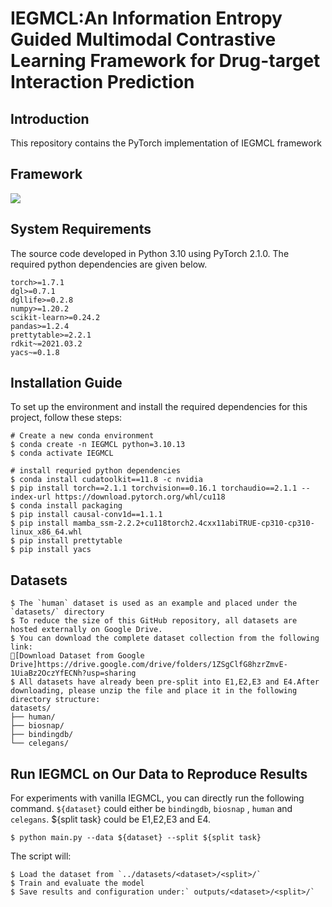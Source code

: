 # IEGMCL:An Information Entropy Guided Multimodal Contrastive Learning Framework for Drug-target Interaction Prediction




## Introduction
This repository contains the PyTorch implementation of IEGMCL framework
## Framework
<img src="C:\Users\Administrator\Desktop\mlandti\论文图片素材\fig1_01.png">

## System Requirements
The source code developed in Python 3.10 using PyTorch 2.1.0. The required python dependencies are given below. 

```
torch>=1.7.1
dgl>=0.7.1
dgllife>=0.2.8
numpy>=1.20.2
scikit-learn>=0.24.2
pandas>=1.2.4
prettytable>=2.2.1
rdkit~=2021.03.2
yacs~=0.1.8
```
## Installation Guide

To set up the environment and install the required dependencies for this project, follow these steps:

```
# Create a new conda environment
$ conda create -n IEGMCL python=3.10.13
$ conda activate IEGMCL

# install requried python dependencies
$ conda install cudatoolkit==11.8 -c nvidia
$ pip install torch==2.1.1 torchvision==0.16.1 torchaudio==2.1.1 --index-url https://download.pytorch.org/whl/cu118
$ conda install packaging
$ pip install causal-conv1d==1.1.1
$ pip install mamba_ssm-2.2.2+cu118torch2.4cxx11abiTRUE-cp310-cp310-linux_x86_64.whl
$ pip install prettytable
$ pip install yacs
```

## Datasets

```
$ The `human` dataset is used as an example and placed under the `datasets/` directory
$ To reduce the size of this GitHub repository, all datasets are hosted externally on Google Drive.
$ You can download the complete dataset collection from the following link:
🔗[Download Dataset from Google Drive]https://drive.google.com/drive/folders/1ZSgClfG8hzrZmvE-1UiaBz2OczYfECNh?usp=sharing
$ All datasets have already been pre-split into E1,E2,E3 and E4.After downloading, please unzip the file and place it in the following directory structure:
datasets/
├── human/
├── biosnap/
├── bindingdb/
└── celegans/
```


## Run  IEGMCL on Our Data to Reproduce Results

For experiments with vanilla IEGMCL, you can directly run the following command. `${dataset}` could either be `bindingdb`, `biosnap` , `human` and `celegans`.  ${split task}  could be E1,E2,E3 and E4. 

```
$ python main.py --data ${dataset} --split ${split task} 
```
The script will:

```
$ Load the dataset from `../datasets/<dataset>/<split>/`
$ Train and evaluate the model
$ Save results and configuration under:` outputs/<dataset>/<split>/`
```





